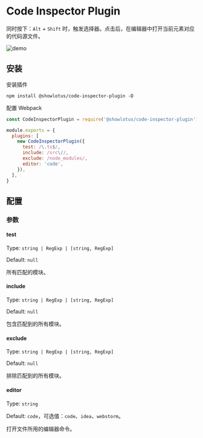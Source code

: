 # Code Inspector Plugin

同时按下：`Alt` + `Shift` 时，触发选择器。点击后，在编辑器中打开当前元素对应的代码源文件。

![demo](./res/code-inspector-plugin-demo.gif)

## 安装

安装插件

```shell
npm install @showlotus/code-inspector-plugin -D
```

配置 Webpack

```js
const CodeInspectorPlugin = require('@showlotus/code-inspector-plugin')

module.exports = {
  plugins: [
    new CodeInspectorPlugin({
      test: /\.ts$/,
      include: /src\//,
      exclude: /node_modules/,
      editor: 'code',
    }),
  ],
}
```

## 配置

### 参数

#### test

Type: `string | RegExp | [string, RegExp]`

Default: `null`

所有匹配的模块。

#### include

Type: `string | RegExp | [string, RegExp]`

Default: `null`

包含匹配到的所有模块。

#### exclude

Type: `string | RegExp | [string, RegExp]`

Default: `null`

排除匹配到的所有模块。

#### editor

Type: `string`

Default: `code`，可选值：`code`、`idea`、`webstorm`。

打开文件所用的编辑器命令。
